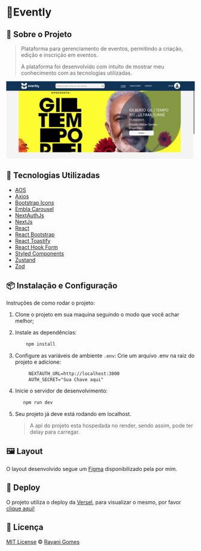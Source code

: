 # 🎉Evently

## 📌 Sobre o Projeto

> Plataforma para gerenciamento de eventos, permitindo a criação, edição e inscrição em eventos.
>
> A plataforma foi desenvolvido com intuito de mostrar meu conhecimento com as tecnologias utilizadas.

![Home Page](image.png)

## 🚀 Tecnologias Utilizadas

- [AOS](https://michalsnik.github.io/aos/)
- [Axios](https://axios-http.com/ptbr/docs/intro)
- [Bootstrap Icons](https://icons.getbootstrap.com/)
- [Embla Carousel](https://www.embla-carousel.com/)
- [NextAuthJs](https://next-auth.js.org/)
- [NextJs](https://nextjs.org)
- [React](https://reactjs.org)
- [React Bootstrap](https://react-bootstrap.netlify.app/)
- [React Toastify](https://fkhadra.github.io/react-toastify/introduction)
- [React Hook Form](https://www.react-hook-form.com/)
- [Styled Components](https://styled-components.com)
- [Zustand](https://zustand-demo.pmnd.rs/)
- [Zod](https://zustand-demo.pmnd.rs/)

## 📦 Instalação e Configuração

Instruções de como rodar o projeto:

1. Clone o projeto em sua maquina seguindo o modo que você achar melhor;
2. Instale as dependências:

   ```sh
       npm install
   ```

3. Configure as variáveis de ambiente `.env`:
   Crie um arquivo .env na raiz do projeto e adicione:

   ```env
        NEXTAUTH_URL=http://localhost:3000
        AUTH_SECRET="Sua Chave aqui"
   ```

4. Inicie o servidor de desenvolvimento:

   ```sh
      npm run dev
   ```

5. Seu projeto já deve está rodando em localhost.
   > A api do projeto esta hospedada no render, sendo assim, pode ter delay para carregar.

## 🖼️ Layout

O layout desenvolvido segue um [Figma](https://www.figma.com/design/uobQsGZhIAQFPN4EsWzeN6/Evently?node-id=0-1&t=OYkBfesu7Q4vw6fc-1) disponibilizado pela por mim.

## 🚀 Deploy

O projeto utiliza o deploy da [Versel](https://vercel.com), para visualizar o mesmo, por favor [clique aqui!](https://evently-hub.vercel.app/)

## 📝 Licença

[MIT License](https://github.com/RayaniGomes/Evently/blob/main/LICENSE) © [Rayani Gomes](https://github.com/RayaniGomes)
